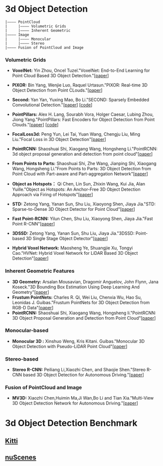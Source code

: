 # 3d Object Detection
```
|———— PointCloud 
|     |———— Volumetric Grids
|     |———— Inherent Geometric
|———— Image
|     |———— Monocular 
|     |———— Stereo
|———— Fusion of PointCloud and Image
```
### Volumetric Grids
* **VoxelNet:** Yin Zhou, Oncel Tuzel."VoxelNet: End-to-End Learning for Point Cloud Based 3D Object Detection."[[paper](https://arxiv.org/pdf/1711.06396.pdf)]

* **PIXOR:** Bin Yang, Wenjie Luo, Raquel Urtasun."PIXOR: Real-time 3D Object Detection from Point CLouds."[[paper](http://openaccess.thecvf.com/content_cvpr_2018/papers/Yang_PIXOR_Real-Time_3D_CVPR_2018_paper.pdf)]

* **Second:** Yan Yan, Yuxing Mao, Bo Li."SECOND: Sparsely Embedded Convolutional Detection."[[paper](https://pdfs.semanticscholar.org/5125/a16039cabc6320c908a4764f32596e018ad3.pdf)] [[code](https://github.com/traveller59/second.pytorch)]

* **PointPillars:** Alex H. Lang, Sourabh Vora, Holger Caesar, Lubing Zhou, Jiong Yang."PointPillars: Fast Encoders for Object Detection from Point Clouds."[[paper](https://arxiv.org/pdf/1812.05784.pdf)] [[code](https://github.com/nutonomy/second.pytorch)]

* **FocalLoss3d:** Peng Yun, Lei Tai, Yuan Wang, Chengju Liu, Ming Liu."Focal Loss in 3D Object Detection"[[paper](https://arxiv.org/pdf/1809.06065.pdf)]

* **PointRCNN:** Shaoshuai Shi, Xiaogang Wang, Hongsheng Li."PointRCNN: 3d object proposal generation and detection from point cloud"[[paper](http://openaccess.thecvf.com/content_CVPR_2019/papers/Shi_PointRCNN_3D_Object_Proposal_Generation_and_Detection_From_Point_Cloud_CVPR_2019_paper.pdf)]

* **From Points to Parts:** Shaoshuai Shi, Zhe Wang, Jianping Shi, Xiaogang Wang, Hongsheng Li."From Points to Parts: 3D Object Detection from Point Cloud with Part-aware and Part-aggregation Network"[[paper](https://arxiv.org/abs/1907.03670)]

* **Object as Hotspots：** Qi Chen, Lin Sun, Zhixin Wang, Kui Jia, Alan Yuille."Object as Hotspots: An Anchor-Free 3D Object Detection Approach
via Firing of Hotspots"[[paper](https://arxiv.org/abs/1912.12791)]

* **STD:** Zetong Yang, Yanan Sun, Shu Liu, Xiaoyong Shen, Jiaya Jia."STD: Sparse-to-Dense 3D Object Detector for Point Cloud"[[paper](http://jiaya.me/papers/std_iccv19.pdf)]

* **Fast Point-RCNN:** Yilun Chen, Shu Liu, Xiaoyong Shen, Jiaya Jia."Fast Point R-CNN"[[paper](http://jiaya.me/papers/fprcnn_iccv19.pdf)]

* **3DSSD:** Zetong Yang, Yanan Sun, Shu Liu, Jiaya Jia."3DSSD: Point-based 3D Single Stage Object Detector"[[paper](https://arxiv.org/pdf/2002.10187.pdf)]

* **Hybrid Voxel Network:** Maosheng Ye, Shuangjie Xu, Tongyi Cao."HVNet: Hybrid Voxel Network for LiDAR Based 3D Object Detection"[[paper](https://arxiv.org/abs/2003.00186)]




### Inherent Geometric Features 
* **3D Geometry:** Arsalan Mousavian, Dragomir Anguelov, John Flynn, Jana Koseck."3D Bounding Box Estimation Using Deep Learning And Geometry"[[paper](https://arxiv.org/pdf/1612.00496.pdf)]
* **Frustum PointNets:** Charles R. Qi, Wei Liu, Chenxia Wu, Hao Su, Leonidas J. Guibas."Frustum PointNets for 3D Object Detection from RGB-D Data"[[paper](https://arxiv.org/pdf/1711.08488.pdf)]
* **PointRCNN:** Shaoshuai Shi, Xiaogang Wang, Hongsheng li."PointRCNN: 3D Object Proposal Generation and Detection from Point Cloud"[[paper](https://arxiv.org/abs/1812.04244)]

### Monocular-based
* **Monocular 3D :** Xinshuo Weng, Kris Kitani. Guibas."Monocular 3D Object Detection with Pseudo-LiDAR Point Cloud"[[paper](https://arxiv.org/pdf/1903.09847.pdf)]

### Stereo-based
* **Stereo R-CNN:** Peiliang Li,Xiaozhi Chen, and Shaojie Shen."Stereo R-CNN based 3D Object Detection for Autonomous Driving."[[paper](https://arxiv.org/pdf/1902.09738.pdf)]

### Fusion of PointCloud and Image
* **MV3D:** Xiaozhi Chen,Huimin Ma,Ji Wan,Bo Li and Tian Xia."Multi-View 3D Object Detection Network for Autonomous Driving."[[paper](https://arxiv.org/abs/1611.07759)]




# 3d Object Detection Benchmark

## [Kitti](http://www.cvlibs.net/datasets/kitti/eval_object.php?obj_benchmark=3d)

## [nuScenes](https://sites.google.com/view/wad2019/challenge)

